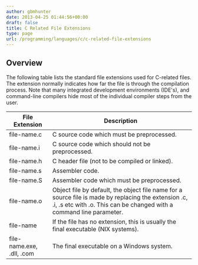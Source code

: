 ```yaml
---
author: gbmhunter
date: 2013-04-25 01:44:56+00:00
draft: false
title: C Related File Extensions
type: page
url: /programming/languages/c/c-related-file-extensions
---
```


## Overview

The following table lists the standard file extensions used for C-related files. The extension normally indicates how far the file is through the compilation process. Note that many integrated development environments (IDE's), and command-line compilers hide most of the individual compiler steps from the user.

<table>
    <thead>
        <tr>
            <th>File Extension</th>
            <th>Description</th>
        </tr>
    </thead>
<tbody >
<tr >

<td>file-name.c
</td>

<td >C source code which must be preprocessed.
</td>
</tr>
<tr >

<td>file-name.i
</td>

<td >C source code which should not be preprocessed.
</td>
</tr>
<tr >

<td>file-name.h
</td>

<td >C header file (not to be compiled or linked).
</td>
</tr>
<tr >

<td>file-name.s
</td>

<td >Assembler code.
</td>
</tr>
<tr >

<td>file-name.S
</td>

<td >Assembler code which must be preprocessed.
</td>
</tr>
<tr >

<td>file-name.o
</td>

<td >Object file by default, the object file name for a source file is made by replacing the extension .c, .i, .s etc with .o. This can be changed with a command line parameter.
</td>
</tr>
<tr >

<td>file-name
</td>

<td >If the file has no extension, this is usually the final executable (NIX systems).
</td>
</tr>
<tr >

<td>file-name.exe, .dll, .com
</td>

<td >The final executable on a Windows system.
</td>
</tr>
</tbody>
</table>
